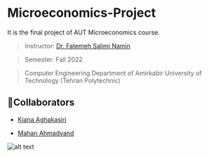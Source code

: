 # Microeconomics-Project
It is the final project of AUT Microeconomics course.
> Instructor: [Dr. Fatemeh Salimi Namin](https://sites.google.com/view/fatemehsaliminamin?pli=1)

> Semester: Fall 2022

> Computer Engineering Department of Amirkabir University of Technology (Tehran Polytechnic)

## 👥Collaborators

- [Kiana Aghakasiri](https://github.com/kianak2002)

- [Mahan Ahmadvand](https://github.com/2000mahan)


![alt text](https://github.com/[2000mahan]/[Microeconomics-Project]/blob/[master]/image.jpg?raw=true)
